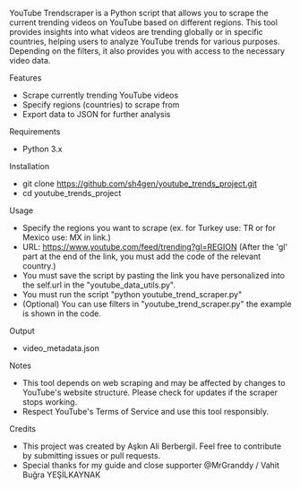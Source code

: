 YouTube Trendscraper is a Python script that allows you to scrape the current trending videos on YouTube based on different regions. This tool provides insights into what videos are trending globally or in specific countries, helping users to analyze YouTube trends for various purposes. Depending on the filters, it also provides you with access to the necessary video data.

Features
- Scrape currently trending YouTube videos 
- Specify regions (countries) to scrape from
- Export data to JSON for further analysis

Requirements
- Python 3.x

Installation
- git clone https://github.com/sh4gen/youtube_trends_project.git
- cd youtube_trends_project

Usage
- Specify the regions you want to scrape (ex. for Turkey use: TR or for Mexico use: MX in link.)
- URL: https://www.youtube.com/feed/trending?gl=REGION (After the 'gl' part at the end of the link, you must add the code of the relevant country.)
- You must save the script by pasting the link you have personalized into the self.url in the "youtube_data_utils.py".
- You must run the script "python youtube_trend_scraper.py" 
- (Optional) You can use filters in "youtube_trend_scraper.py" the example is shown in the code.

Output
- video_metadata.json

Notes
- This tool depends on web scraping and may be affected by changes to YouTube's website structure. Please check for updates if the scraper stops working.
- Respect YouTube's Terms of Service and use this tool responsibly.

Credits
- This project was created by Aşkın Ali Berbergil. Feel free to contribute by submitting issues or pull requests.
- Special thanks for my guide and close supporter @MrGranddy / Vahit Buğra YEŞİLKAYNAK
